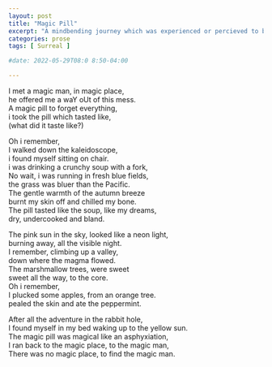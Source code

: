 ```yaml
---
layout: post
title: "Magic Pill"
excerpt: "A mindbending journey which was experienced or percieved to be experienced. Follow an unreliable narrator, in his train of thoughts. Beware you might lose the tracks."
categories: prose
tags: [ Surreal ]

#date: 2022-05-29T08:0 8:50-04:00

---
```


I met a magic man, in magic place, \
he offered me a waY oUt of this mess. \
A magic pill to forget everything, \
i took the pill which tasted like, \
(what did it taste like?) 

Oh i remember, \
I walked down the kaleidoscope, \
i found myself sitting on chair. \
i was drinking a crunchy soup with a fork, \
No wait, i was running in fresh blue fields, \
the grass was bluer than the Pacific. \
The gentle warmth of the autumn breeze \
burnt my skin off and chilled my bone. \
The pill tasted like the soup, like my dreams, \
dry, undercooked and bland. 

The pink sun in the sky, looked like a neon light, \
burning away, all the visible night. \
I remember, climbing up a valley, \
down where the magma flowed. \
The marshmallow trees, were sweet \
sweet all the way, to the core. \
Oh i remember, \
I plucked some apples, from an orange tree. \
pealed the skin and ate the peppermint. 

After all the adventure in the rabbit hole, \
I found myself in my bed waking up to the yellow sun.\
The magic pill was magical like an asphyxiation, \
I ran back to the magic place, to the magic man, \
There was no magic place, to find the magic man. 
